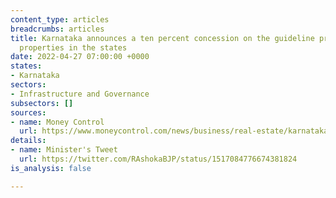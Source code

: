 ```yaml
---
content_type: articles
breadcrumbs: articles
title: Karnataka announces a ten percent concession on the guideline price of all
  properties in the states
date: 2022-04-27 07:00:00 +0000
states:
- Karnataka
sectors:
- Infrastructure and Governance
subsectors: []
sources:
- name: Money Control
  url: https://www.moneycontrol.com/news/business/real-estate/karnataka-slashes-property-guidance-value-by-10-for-another-three-months-8394831.html
details:
- name: Minister's Tweet
  url: https://twitter.com/RAshokaBJP/status/1517084776674381824
is_analysis: false

---
```


